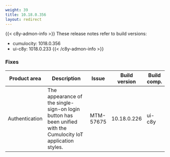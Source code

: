 ```yaml
---
weight: 39
title: 10.18.0.356
layout: redirect
---
```


{{< c8y-admon-info >}}
These release notes refer to build versions:
- cumulocity: 1018.0.356
- ui-c8y: 1018.0.233
{{< /c8y-admon-info >}}


### Fixes

<table>
<colgroup>
<col style="width: 15%;">
<col style="width:50%;">
<col style="width: 10%;">
<col style="width: 12%;">
<col style="width: 13%;">
</colgroup>
<thead><tr>
<th>
Product area</th>
<th>
Description</th>
<th>
Issue</th>
<th>
Build version</th>
<th>Build comp.</th>
</tr>
</thead><tbody>

<tr>
<td>Authentication</td>
<td>The appearance of the single-sign-on login button has been unified with the Cumulocity IoT application styles.</td>
<td>MTM-57675</td>
<td>10.18.0.226</td>
<td>ui-c8y</td>
</tr>

</tbody></table>
